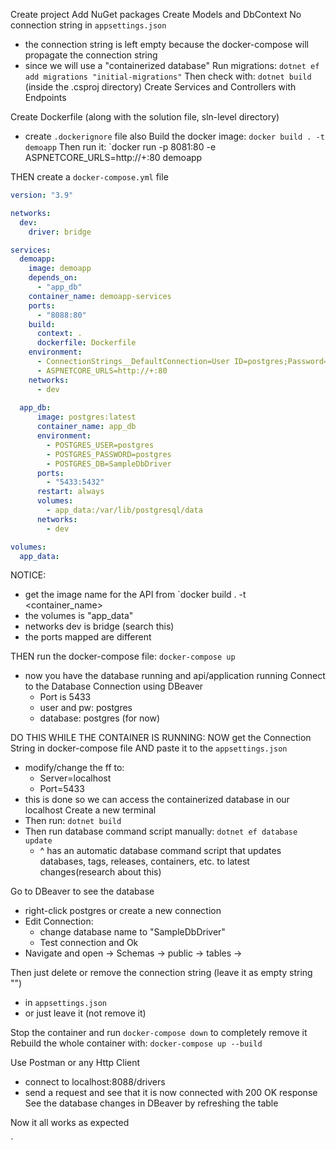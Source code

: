 Create project
Add NuGet packages
Create Models and DbContext
No connection string in `appsettings.json`
  - the connection string is left empty because the docker-compose will propagate the connection string
  - since we will use a "containerized database"
Run migrations: `dotnet ef add migrations "initial-migrations"`
Then check with: `dotnet build` (inside the .csproj directory)
Create Services and Controllers with Endpoints

Create Dockerfile (along with the solution file, sln-level directory)
  - create `.dockerignore` file also
Build the docker image: `docker build . -t demoapp`
Then run it: `docker run -p 8081:80 -e ASPNETCORE_URLS=http://+:80 demoapp

THEN create a `docker-compose.yml` file
```yml
version: "3.9"

networks:
  dev:
    driver: bridge

services:
  demoapp:
    image: demoapp
    depends_on: 
      - "app_db"
    container_name: demoapp-services
    ports:
      - "8088:80"
    build:
      context: .
      dockerfile: Dockerfile
    environment:
      - ConnectionStrings__DefaultConnection=User ID=postgres;Password=postgres;Server=app_db;Port=5432;Database=SampleDbDriver; IntegratedSecurity=true;Pooling=true
      - ASPNETCORE_URLS=http://+:80
    networks: 
      - dev
  
  app_db:
      image: postgres:latest
      container_name: app_db
      environment:
        - POSTGRES_USER=postgres
        - POSTGRES_PASSWORD=postgres
        - POSTGRES_DB=SampleDbDriver
      ports:
        - "5433:5432"
      restart: always
      volumes:
        - app_data:/var/lib/postgresql/data
      networks: 
        - dev

volumes: 
  app_data:
```
NOTICE:
  - get the image name for the API from `docker build . -t <container_name>
  - the volumes is "app_data"
  - networks dev is bridge (search this)
  - the ports mapped are different

THEN run the docker-compose file: `docker-compose up`
- now you have the database running and api/application running
Connect to the Database Connection using DBeaver
  - Port is 5433
  - user and pw: postgres
  - database: postgres (for now)

DO THIS WHILE THE CONTAINER IS RUNNING:
NOW get the Connection String in docker-compose file
AND paste it to the `appsettings.json`
  - modify/change the ff to:
    - Server=localhost
    - Port=5433
  - this is done so we can access the containerized database in our localhost
Create a new terminal
  - Then run: `dotnet build`
  - Then run database command script manually: `dotnet ef database update`
    - ^ has an automatic database command script that updates databases, tags, releases, containers, etc. to latest changes(research about this)

Go to DBeaver to see the database
  - right-click postgres or create a new connection
  - Edit Connection:
    - change database name to "SampleDbDriver"
    - Test connection and Ok
  - Navigate and open <Db Name> -> Schemas -> public -> tables -> <can see all tables here>

Then just delete or remove the connection string (leave it as empty string "")
  - in `appsettings.json`
  - or just leave it (not remove it)

Stop the container and run `docker-compose down` to completely remove it
Rebuild the whole container with: `docker-compose up --build`

Use Postman or any Http Client
  - connect to localhost:8088/drivers
  - send a request and see that it is now connected with 200 OK response
See the database changes in DBeaver by refreshing the table

Now it all works as expected

`
